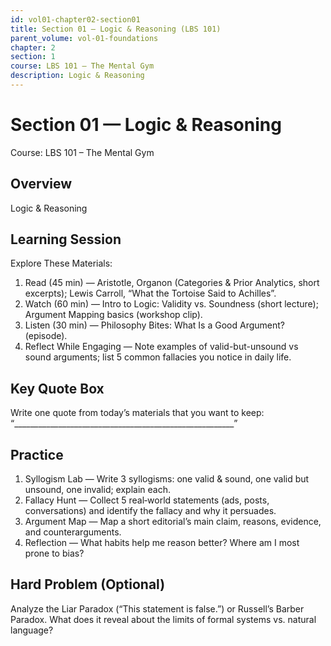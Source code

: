 ```yaml
---
id: vol01-chapter02-section01
title: Section 01 — Logic & Reasoning (LBS 101)
parent_volume: vol-01-foundations
chapter: 2
section: 1
course: LBS 101 – The Mental Gym
description: Logic & Reasoning
---
```



# Section 01 — Logic & Reasoning
Course: LBS 101 – The Mental Gym

## Overview
Logic & Reasoning


## Learning Session
Explore These Materials:
1. Read (45 min) — Aristotle, Organon (Categories & Prior Analytics, short excerpts); Lewis Carroll, “What the Tortoise Said to Achilles”.  
2. Watch (60 min) — Intro to Logic: Validity vs. Soundness (short lecture); Argument Mapping basics (workshop clip).  
3. Listen (30 min) — Philosophy Bites: What Is a Good Argument? (episode).  
4. Reflect While Engaging — Note examples of valid-but-unsound vs sound arguments; list 5 common fallacies you notice in daily life.

## Key Quote Box
Write one quote from today’s materials that you want to keep:  
“_______________________________________________________”

## Practice
1. Syllogism Lab — Write 3 syllogisms: one valid & sound, one valid but unsound, one invalid; explain each.  
2. Fallacy Hunt — Collect 5 real‑world statements (ads, posts, conversations) and identify the fallacy and why it persuades.  
3. Argument Map — Map a short editorial’s main claim, reasons, evidence, and counterarguments.  
4. Reflection — What habits help me reason better? Where am I most prone to bias?

## Hard Problem (Optional)
Analyze the Liar Paradox (“This statement is false.”) or Russell’s Barber Paradox. What does it reveal about the limits of formal systems vs. natural language?